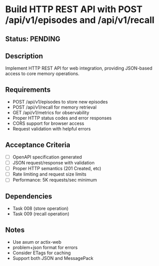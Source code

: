 # Build HTTP REST API with POST /api/v1/episodes and /api/v1/recall

## Status: PENDING

## Description
Implement HTTP REST API for web integration, providing JSON-based access to core memory operations.

## Requirements
- POST /api/v1/episodes to store new episodes
- POST /api/v1/recall for memory retrieval
- GET /api/v1/metrics for observability
- Proper HTTP status codes and error responses
- CORS support for browser access
- Request validation with helpful errors

## Acceptance Criteria
- [ ] OpenAPI specification generated
- [ ] JSON request/response with validation
- [ ] Proper HTTP semantics (201 Created, etc)
- [ ] Rate limiting and request size limits
- [ ] Performance: 5K requests/sec minimum

## Dependencies
- Task 008 (store operation)
- Task 009 (recall operation)

## Notes
- Use axum or actix-web
- problem+json format for errors
- Consider ETags for caching
- Support both JSON and MessagePack